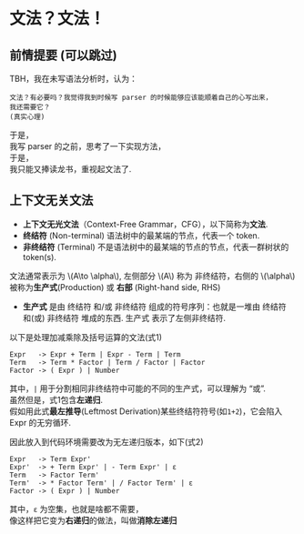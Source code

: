 # 文法？文法！
## 前情提要 (可以跳过)
TBH，我在未写语法分析时，认为：
``` 
文法？有必要吗？我觉得我到时候写 parser 的时候能够应该能顺着自己的心写出来，
我还需要它？
(真实心理)
```
于是，  
我写 parser 的之前，思考了一下实现方法，  
于是，  
我只能又捧读龙书，重视起文法了.  
## 上下文无关文法
- **上下文无光文法**（Context-Free Grammar，CFG），以下简称为**文法**.  
- **终结符** (Non-terminal) 语法树中的最某端的节点，代表一个 token.  
- **非终结符** (Terminal) 不是语法树中的最某端的节点的节点，代表一群树状的 token(s).  

文法通常表示为 \\(A\to \alpha\\), 左侧部分 \\(A\\) 称为 非终结符，右侧的 \\(\alpha\\) 被称为**生产式**(Production) 或 **右部** (Right-hand side, RHS)  
- **生产式** 是由 终结符 和/或 非终结符 组成的符号序列：也就是一堆由 终结符 和(或) 非终结符 堆成的东西. 生产式 表示了左侧非终结符.  
  
以下是处理加减乘除及括号运算的文法(式1)
```
Expr   -> Expr + Term | Expr - Term | Term
Term   -> Term * Factor | Term / Factor | Factor
Factor -> ( Expr ) | Number
```
其中，`|` 用于分割相同非终结符中可能的不同的生产式，可以理解为 “或”.  
虽然但是，式1包含**左递归**.  
假如用此式**最左推导**(Leftmost Derivation)某些终结符符号(如`1+2`)，它会陷入 Expr 的无穷循环. 
  
因此放入到代码环境需要改为无左递归版本，如下(式2)
```
Expr   -> Term Expr'
Expr'  -> + Term Expr' | - Term Expr' | ε
Term   -> Factor Term'
Term'  -> * Factor Term' | / Factor Term' | ε
Factor -> ( Expr ) | Number
```
其中，`ε` 为空集，也就是啥都不需要，  
像这样把它变为**右递归**的做法，叫做**消除左递归**